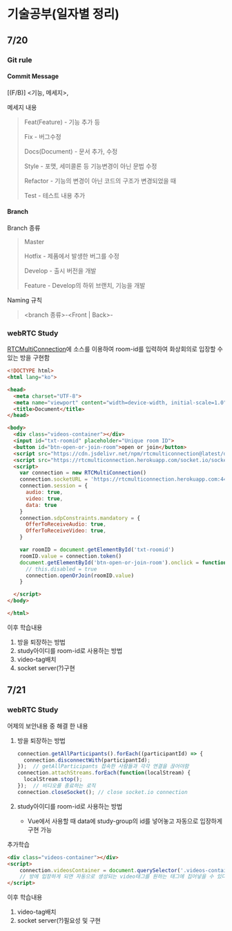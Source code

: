 # 기술공부(일자별 정리)

## 7/20

### Git rule

#### Commit Message

[<type>(F/B)] <기능, 메세지>, <Jira key>

메세지 내용

>Feat(Feature) - 기능 추가 등
>
>Fix - 버그수정
>
>Docs(Document) - 문서 추가, 수정
>
>Style - 포맷, 세미콜론 등 기능변경이 아닌 문법 수정
>
>Refactor - 기능의 변경이 아닌 코드의 구조가 변경되었을 때
>
>Test - 테스트 내용 추가

#### Branch

Branch 종류

>Master
>
>Hotfix - 제품에서 발생한 버그를 수정
>
>Develop - 출시 버전을 개발
>
>Feature - Develop의 하위 브랜치, 기능을 개발

Naming 규칙

><branch 종류>-<Front | Back>-<Action>

### webRTC Study

[RTCMultiConnection](https://www.rtcmulticonnection.org/docs/getting-started/)에 소스를 이용하여 room-id를 입력하여 화상회의로 입장할 수 있는 방을 구현함

```html
<!DOCTYPE html>
<html lang="ko">

<head>
  <meta charset="UTF-8">
  <meta name="viewport" content="width=device-width, initial-scale=1.0">
  <title>Document</title>
</head>

<body>
  <div class="videos-container"></div>
  <input id="txt-roomid" placeholder="Unique room ID">
  <button id="btn-open-or-join-room">open or join</button>
  <script src="https://cdn.jsdelivr.net/npm/rtcmulticonnection@latest/dist/RTCMultiConnection.min.js"></script>
  <script src="https://rtcmulticonnection.herokuapp.com/socket.io/socket.io.js"></script>
  <script>
    var connection = new RTCMultiConnection()
    connection.socketURL = 'https://rtcmulticonnection.herokuapp.com:443/'
    connection.session = {
      audio: true,
      video: true,
      data: true
    }
    connection.sdpConstraints.mandatory = {
      OfferToReceiveAudio: true,
      OfferToReceiveVideo: true,
    }

    var roomID = document.getElementById('txt-roomid')
    roomID.value = connection.token()
    document.getElementById('btn-open-or-join-room').onclick = function () {
      // this.disabled = true
      connection.openOrJoin(roomID.value)
    }

  </script>
</body>

</html>
```

이후 학습내용

1. 방을 퇴장하는 방법
2. study아이디를 room-id로 사용하는 방법
3. video-tag배치
4. socket server(?)구현 

## 7/21

### webRTC Study

어제의 보안내용 중 해결 한 내용

1. 방을 퇴장하는 방법

   ```js
   connection.getAllParticipants().forEach((participantId) => {
     connection.disconnectWith(participantId);
   });  // getAllParticipants 접속한 사람들과 각각 연결을 끊어야함
   connection.attachStreams.forEach(function(localStream) {
     localStream.stop();
   });  // 비디오를 종료하는 로직
   connection.closeSocket(); // close socket.io connection
   ```

2. study아이디를 room-id로 사용하는 방법

   * Vue에서 사용할 때 data에 study-group의 id를 넣어놓고 자동으로 입장하게 구현 가능 

추가학습

```html
<div class="videos-container"></div>
<script>
    connection.videosContainer = document.querySelector('.videos-container');
    // 방에 입장하게 되면 자동으로 생성되는 video태그를 원하는 태그에 집어넣을 수 있다. 
</script>

```

이후 학습내용

1. video-tag배치
2. socket server(?)필요성 및 구현
